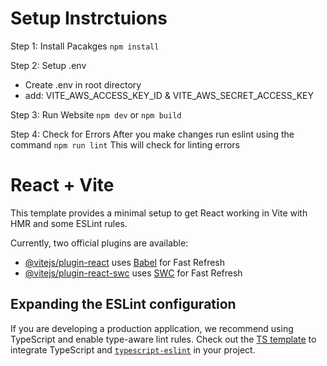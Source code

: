 # Setup Instrctuions

Step 1: Install Pacakges
`npm install`

Step 2: Setup .env

- Create .env in root directory
- add: VITE_AWS_ACCESS_KEY_ID & VITE_AWS_SECRET_ACCESS_KEY

Step 3: Run Website
`npm dev` or `npm build`

Step 4: Check for Errors
After you make changes run eslint using the command `npm run lint`
This will check for linting errors

# React + Vite

This template provides a minimal setup to get React working in Vite with HMR and some ESLint rules.

Currently, two official plugins are available:

- [@vitejs/plugin-react](https://github.com/vitejs/vite-plugin-react/blob/main/packages/plugin-react/README.md) uses [Babel](https://babeljs.io/) for Fast Refresh
- [@vitejs/plugin-react-swc](https://github.com/vitejs/vite-plugin-react-swc) uses [SWC](https://swc.rs/) for Fast Refresh

## Expanding the ESLint configuration

If you are developing a production application, we recommend using TypeScript and enable type-aware lint rules. Check out the [TS template](https://github.com/vitejs/vite/tree/main/packages/create-vite/template-react-ts) to integrate TypeScript and [`typescript-eslint`](https://typescript-eslint.io) in your project.
